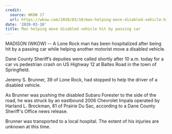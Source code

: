 ```yaml
---
credit:
  source: WKOW 17
  url: https://wkow.com/2020/03/10/man-helping-move-disabled-vehicle-hit-by-passing-car/
date: '2020-03-10'
title: Man helping move disabled vehicle hit by passing car
---
```

MADISON (WKOW) -- A Lone Rock man has been hospitalized after being hit by a passing car while helping another motorist move a disabled vehicle.

Dane County Sheriff’s deputies were called shortly after 10 a.m. today for a car vs pedestrian crash on US Highway 12 at Baltes Road in the town of Springfield.

Jeremy S. Brunner, 39 of Lone Rock, had stopped to help the driver of a disabled vehicle.

As Brunner was pushing the disabled Subaru Forester to the side of the road, he was struck by an eastbound 2006 Chevrolet Impala operated by Harland L. Brockman, 81 of Prairie Du Sac, according to a Dane County Sheriff's Office news release.

Brunner was transported to a local hospital. The extent of his injuries are unknown at this time.
